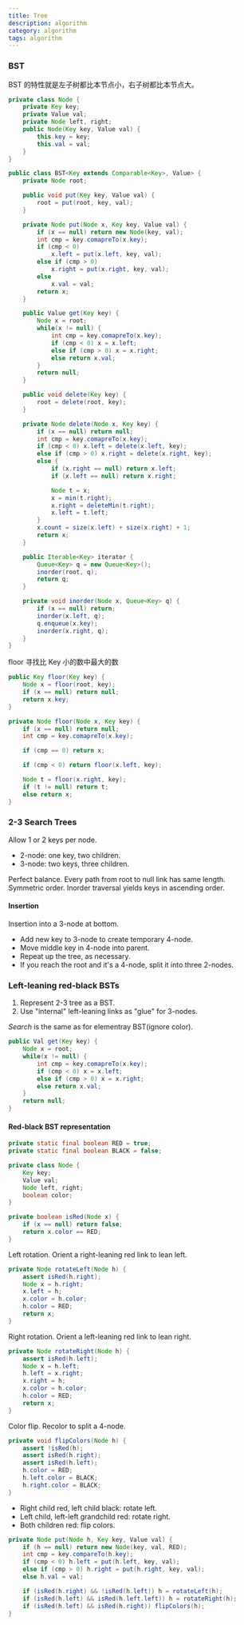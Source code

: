 ```yaml
---
title: Tree
description: algorithm
category: algorithm
tags: algorithm
---
```


### BST

BST 的特性就是左子树都比本节点小，右子树都比本节点大。

<!-- excerpt -->

```java
private class Node {
    private Key key;
    private Value val;
    private Node left, right;
    public Node(Key key, Value val) {
        this.key = key;
        this.val = val;
    }
}
```

```java
public class BST<Key extends Comparable<Key>, Value> {
    private Node root;

    public void put(Key key, Value val) {
        root = put(root, key, val);
    }

    private Node put(Node x, Key key, Value val) {
        if (x == null) return new Node(key, val);
        int cmp = key.comapreTo(x.key);
        if (cmp < 0) 
            x.left = put(x.left, key, val);
        else if (cmp > 0)
            x.right = put(x.right, key, val);
        else
            x.val = val;
        return x;
    }

    public Value get(Key key) {
        Node x = root;
        while(x != null) {
            int cmp = key.comapreTo(x.key);
            if (cmp < 0) x = x.left;
            else if (cmp > 0) x = x.right;
            else return x.val;
        }
        return null;
    }

    public void delete(Key key) {
        root = delete(root, key);
    }

    private Node delete(Node x, Key key) {
        if (x == null) return null;
        int cmp = key.comapreTo(x.key);
        if (cmp < 0) x.left = delete(x.left, key);
        else if (cmp > 0) x.right = delete(x.right, key);
        else {
            if (x.right == null) return x.left;
            if (x.left == null) return x.right;

            Node t = x;
            x = min(t.right);
            x.right = deleteMin(t.right);
            x.left = t.left;
        }
        x.count = size(x.left) + size(x.right) + 1;
        return x;
    }

    public Iterable<Key> iterator {
        Queue<Key> q = new Queue<Key>();
        inorder(root, q);
        return q;
    }

    private void inorder(Node x, Queue<Key> q) {
        if (x == null) return;
        inorder(x.left, q);
        q.enqueue(x.key);
        inorder(x.right, q);
    }
}
```

floor 寻找比 Key 小的数中最大的数

```java
public Key floor(Key key) {
    Node x = floor(root, key);
    if (x == null) return null;
    return x.key;
}

private Node floor(Node x, Key key) {
    if (x == null) return null;
    int cmp = key.comapreTo(x.key);

    if (cmp == 0) return x;

    if (cmp < 0) return floor(x.left, key);

    Node t = floor(x.right, key);
    if (t != null) return t;
    else return x;
}


```

### 2-3 Search Trees

Allow 1 or 2 keys per node.
+ 2-node: one key, two children.
+ 3-node: two keys, three children.

Perfect balance. Every path from root to null link has same length.
Symmetric order. Inorder traversal yields keys in ascending order.

#### Insertion

Insertion into a 3-node at bottom.
+ Add new key to 3-node to create temporary 4-node.
+ Move middle key in 4-node into parent.
+ Repeat up the tree, as necessary.
+ If you reach the root and it's a 4-node, split it into three 2-nodes.

### Left-leaning red-black BSTs

1. Represent 2-3 tree as a BST.
2. Use "internal" left-leaning links as "glue" for 3-nodes.

*Search* is the same as for elementray BST(ignore color).

```java
public Val get(Key key) {
    Node x = root;
    while(x != null) {
        int cmp = key.comapreTo(x.key);
        if (cmp < 0) x = x.left;
        else if (cmp > 0) x = x.right;
        else return x.val;
    }
    return null;
}
```

#### Red-black BST representation

```java
private static final boolean RED = true;
private static final boolean BLACK = false;

private class Node {
    Key key;
    Value val;
    Node left, right;
    boolean color;
}

private boolean isRed(Node x) {
    if (x == null) return false;
    return x.color == RED;
}
```

Left rotation. Orient a right-leaning red link to lean left.

```java
private Node rotateLeft(Node h) {
    assert isRed(h.right);
    Node x = h.right;
    x.left = h;
    x.color = h.color;
    h.color = RED;
    return x;
}
```

Right rotation. Orient a left-leaning red link to lean right.

```java
private Node rotateRight(Node h) {
    assert isRed(h.left);
    Node x = h.left;
    h.left = x.right;
    x.right = h;
    x.color = h.color;
    h.color = RED;
    return x;
}
```

Color flip. Recolor to split a 4-node.

```java
private void flipColors(Node h) {
    assert !isRed(h);
    assert isRed(h.right);
    assert isRed(h.left);
    h.color = RED;
    h.left.color = BLACK;
    h.right.color = BLACK;
}
```

+ Right child red, left child black: rotate left.
+ Left child, left-left grandchild red: rotate right.
+ Both children red: flip colors.

```java
private Node put(Node h, Key key, Value val) {
    if (h == null) return new Node(key, val, RED);
    int cmp = key.compareTo(h.key);
    if (cmp < 0) h.left = put(h.left, key, val);
    else if (cmp > 0) h.right = put(h.right, key, val);
    else h.val = val;

    if (isRed(h.right) && !isRed(h.left)) h = rotateLeft(h);
    if (isRed(h.left) && isRed(h.left.left)) h = rotateRight(h);
    if (isRed(h.left) && isRed(h.right)) flipColors(h);
}
```
